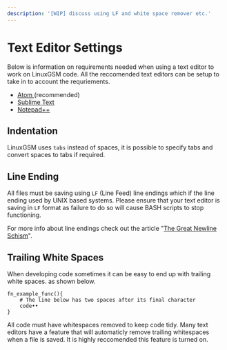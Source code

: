 ```yaml
---
description: '[WIP] discuss using LF and white space remover etc.'
---
```


# Text Editor Settings

Below is information on requirements needed when using a text editor to work on LinuxGSM code. All the reccomended text editors can be setup to take in to account the requriements.

* [Atom ](https://atom.io/)\(recommended\)
* [Sublime Text](https://www.sublimetext.com/)
* [Notepad++](https://notepad-plus-plus.org/)

## Indentation

LinuxGSM uses `tabs` instead of spaces, it is possible to specify tabs and convert spaces to tabs if required.

## Line Ending

All files must be saving using `LF` \(Line Feed\) line endings which if the line ending used by UNIX based systems. Please ensure that your text editor is saving in `LF` format as failure to do so will cause BASH scripts to stop functioning.

For more info about line endings check out the article "[The Great Newline Schism](https://blog.codinghorror.com/the-great-newline-schism/)".

## Trailing White Spaces

When developing code sometimes it can be easy to end up with trailing white spaces. as shown below.

```text
fn_example_func(){
    # The line below has two spaces after its final character
    code••
}
```

All code must have whitespaces removed to keep code tidy. Many text editors have a feature that will automaticly remove trailing whitespaces when a file is saved. It is highly reccomended this feature is turned on.

